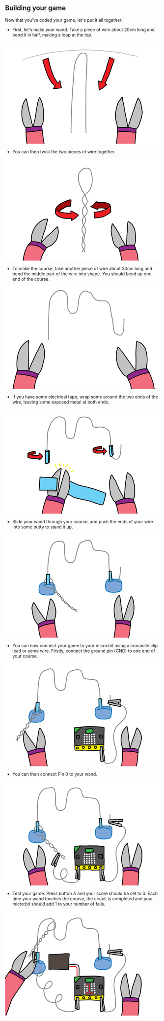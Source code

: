 ## Building your game

Now that you've coded your game, let's put it all together!

+ First, let's make your wand. Take a piece of wire about 20cm long and bend it in half, making a loop at the top.

![captura de ecrã](images/frustration-wand-bend.png)

+ You can then twist the two pieces of wire together.

![captura de ecrã](images/frustration-wand-twist.png)

+ To make the course, take another piece of wire about 30cm long and bend the middle part of the wire into shape. You should bend up one end of the course.

![captura de ecrã](images/frustration-course-bend.png)

+ If you have some electrical tape, wrap some around the two ends of the wire, leaving some exposed metal at both ends.

![captura de ecrã](images/frustration-course-tape.png)

+ Slide your wand through your course, and push the ends of your wire into some putty to stand it up.

![captura de ecrã](images/frustration-course-putty.png)

+ You can now connect your game to your micro:bit using a crocodile clip lead or some wire. Firstly, connect the ground pin (GND) to one end of your course.

![captura de ecrã](images/frustration-gnd-connect.png)

+ You can then connect Pin 0 to your wand.

![captura de ecrã](images/frustration-pin0-connect.png)

+ Test your game. Press button A and your score should be set to 0. Each time your wand touches the course, the circuit is completed and your micro:bit should add 1 to your number of fails.

![captura de ecrã](images/frustration-final.png)